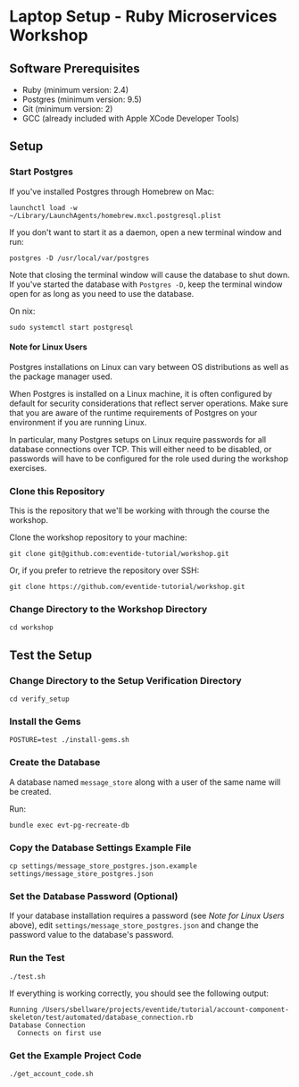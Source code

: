 # Laptop Setup - Ruby Microservices Workshop

## Software Prerequisites

- Ruby (minimum version: 2.4)
- Postgres (minimum version: 9.5)
- Git (minimum version: 2)
- GCC (already included with Apple XCode Developer Tools)

## Setup

### Start Postgres

If you've installed Postgres through Homebrew on Mac:

```
launchctl load -w ~/Library/LaunchAgents/homebrew.mxcl.postgresql.plist
```

If you don't want to start it as a daemon, open a new terminal window and run:

```
postgres -D /usr/local/var/postgres
```

Note that closing the terminal window will cause the database to shut down. If you've started the database with `Postgres -D`, keep the terminal window open for as long as you need to use the database.

On nix:

```
sudo systemctl start postgresql
```

#### Note for Linux Users

Postgres installations on Linux can vary between OS distributions as well as the package manager used.

When Postgres is installed on a Linux machine, it is often configured by default for security considerations that reflect server operations. Make sure that you are aware of the runtime requirements of Postgres on your environment if you are running Linux.

In particular, many Postgres setups on Linux require passwords for all database connections over TCP. This will either need to be disabled, or passwords will have to be configured for the role used during the workshop exercises.

### Clone this Repository

This is the repository that we'll be working with through the course the workshop.

Clone the workshop repository to your machine:

```
git clone git@github.com:eventide-tutorial/workshop.git
```

Or, if you prefer to retrieve the repository over SSH:

```
git clone https://github.com/eventide-tutorial/workshop.git
```

### Change Directory to the Workshop Directory

```
cd workshop
```

## Test the Setup

### Change Directory to the Setup Verification Directory

```
cd verify_setup
```

### Install the Gems

```
POSTURE=test ./install-gems.sh
```

### Create the Database

A database named `message_store` along with a user of the same name will be created.

Run:

```
bundle exec evt-pg-recreate-db
```

### Copy the Database Settings Example File

```
cp settings/message_store_postgres.json.example settings/message_store_postgres.json
```

### Set the Database Password (Optional)

If your database installation requires a password (see _Note for Linux Users_ above), edit `settings/message_store_postgres.json` and change the password value to the database's password.

### Run the Test

```
./test.sh
```

If everything is working correctly, you should see the following output:

```
Running /Users/sbellware/projects/eventide/tutorial/account-component-skeleton/test/automated/database_connection.rb
Database Connection
  Connects on first use

```

### Get the Example Project Code

```
./get_account_code.sh
```
